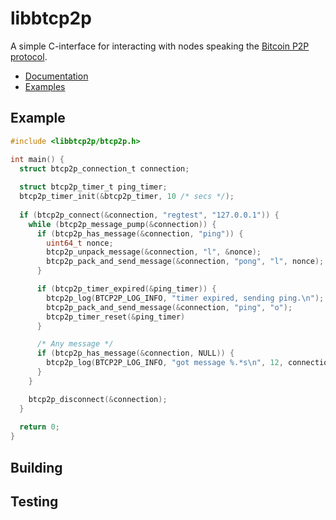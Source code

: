 # libbtcp2p

A simple C-interface for interacting with nodes speaking the [Bitcoin P2P protocol](https://en.bitcoin.it/wiki/Protocol_documentation).

* [Documentation](docs/index.md)
* [Examples](docs/examples/index.md)

## Example

```c
#include <libbtcp2p/btcp2p.h>

int main() {
  struct btcp2p_connection_t connection;
  
  struct btcp2p_timer_t ping_timer;
  btcp2p_timer_init(&btcp2p_timer, 10 /* secs */);
  
  if (btcp2p_connect(&connection, "regtest", "127.0.0.1")) {
    while (btcp2p_message_pump(&connection)) {
      if (btcp2p_has_message(&connection, "ping")) {
        uint64_t nonce;
        btcp2p_unpack_message(&connection, "l", &nonce);
        btcp2p_pack_and_send_message(&connection, "pong", "l", nonce);
      }

      if (btcp2p_timer_expired(&ping_timer)) {
        btcp2p_log(BTCP2P_LOG_INFO, "timer expired, sending ping.\n");
        btcp2p_pack_and_send_message(&connection, "ping", "o");
        btcp2p_timer_reset(&ping_timer)
      }

      /* Any message */
      if (btcp2p_has_message(&connection, NULL)) {
        btcp2p_log(BTCP2P_LOG_INFO, "got message %.*s\n", 12, connection->message.header.command)
      }
    }

    btcp2p_disconnect(&connection);
  }
  
  return 0;
}
```

## Building

## Testing
